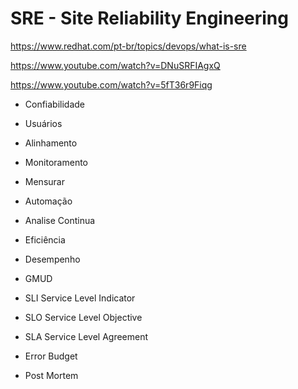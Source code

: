 # SRE - Site Reliability Engineering

<https://www.redhat.com/pt-br/topics/devops/what-is-sre>

<https://www.youtube.com/watch?v=DNuSRFIAgxQ>

<https://www.youtube.com/watch?v=5fT36r9Fiqg>

- Confiabilidade
- Usuários
- Alinhamento

- Monitoramento
- Mensurar
- Automação
- Analise Continua
- Eficiência
- Desempenho
- GMUD


- SLI Service Level Indicator
- SLO Service Level Objective
- SLA Service Level Agreement
- Error Budget

- Post Mortem
